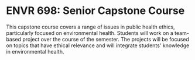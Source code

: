 # ENVR 698: Senior Capstone Course

This capstone course covers a range of issues in public health ethics, particularly focused on environmental health. Students will work on a team-based project over the course of the semester. The projects will be focused on topics that have ethical relevance and will integrate students' knowledge in environmental health.